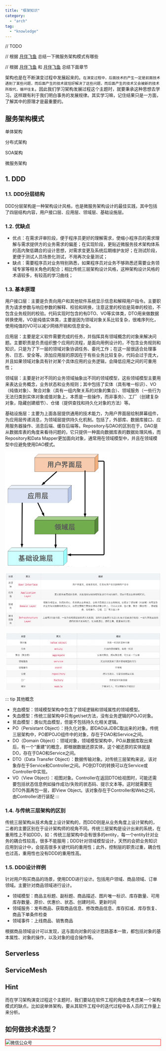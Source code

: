 ```yaml
---
title: "框架知识"
category:
  - "arch"
tag:
  - "knowledge"
---
```



// TODO 

// 根据 [月伴飞鱼](https://xiaoflyfish.cn/2022/02/02/%E5%88%86%E5%B8%83%E5%BC%8F/%E6%9C%8D%E5%8A%A1%E6%9E%B6%E6%9E%84/) 总结一下微服务架构模式有哪些

// 根据 [月伴飞鱼](https://xiaoflyfish.cn/2022/04/17/%E5%88%86%E5%B8%83%E5%BC%8F/ServerLess/) 和 [月伴飞鱼](https://xiaoflyfish.cn/2021/10/25/%E5%88%86%E5%B8%83%E5%BC%8F/ServiceMesh/) 总结下面章节

架构也是在不断演变过程中发展起来的。`在演变过程中，后面技术的产生一定是前面技术遇到了某些问题，而后面产生的技术就恰好解决了这些问题，而后面产生的技术又会被新的技术所取代，循环往复`。因此我们学习架构发展过程这个主题时，就要秉承这种思想去学习。这样跟有利于我们明白事务的发展规律。其实学习嘛，记住结果只是一方面，了解其中的原理才是最重要的。



## 服务架构模式

单体架构

分布式架构

SOA架构

微服务架构




## 1. DDD

### 1.1. DDD分层结构

DDD分层架构是一种架构设计风格，也是微服务架构设计的最佳实践，其中包括了四层结构内容，用户接口层、应用层、领域层、基础设施层。

### 1.2. 优缺点

- 优点：在需求评审阶段，便于程序员更好的理解需求，使缩小程序员的需求理解与需求提供方的业务需求的偏差；在实现阶段，更贴近微服务技术架构体系的高内聚低耦合的设计思想，对需求变更及系统后期维护友好；在测试阶段，更便于测试人员场景化测试，不用再次全量测试；
- 缺点：需要程序员对业务特别熟悉，如果程序员对业务不够熟悉还需要业务领域专家等相关角色的配合；相比传统三层架构设计风格，这种架构设计风格的术语较多，有较高的学习曲线；

### 1.3. 基本原理

用户接口层：主要是负责向用户和其他软件系统显示信息和解释用户指令。主要职责为请求参数与响应参数的解释、校验和转换，注意这里的校验是简单的校验，不包含业务规则的校验。代码实现时包含的有DTO、VO等实体类，DTO用来做数据转换使用，VO是纯值实体类，主要是因为领域对象关系比较复杂，很难序列化，使用纯值的VO可以减少网络开销和信息安全。

应用层：主要是定义软件需要完成的任务，并指挥具有领域概念的对象来解决问题。主要职责是负责组织整个应用的流程，是面向用例设计的，不包含业务规则和知识，只是为了下一层的领域对象协调任务、委托工作；在这一层很适合处理事务、日志、安全等。添加应用层的原因在于有些业务比较复杂，代码会过于庞大，并且如果领域对象具有针对某个具体应用的业务逻辑，会降低应用之间的可重用性；

领域层：主要是针对不同的业务领域抽象出不同的领域模型，这些领域模型主要用来表达业务概念，业务状态和业务规则；其中包括了实体（具有唯一标识）、VO（纯值对象）、聚合对象（具有一组内聚关系的对象的集合）、领域服务（一些行为无法归类到实体对象或值对象上，本质是一些操作，而非事务）、工厂（创建复杂对象，隐藏创建细节）、仓储（提供查找和持久化对象的方法）等。

基础设施层：主要为上面各层提供通用的技术能力，为用户界面层绘制屏幕组件，为应用层传递消息，为领域层提供持久化机制。包括了，外部库、数据库接口、应用服务器操作、消息后端、缓存后端等。Repository与DAO的区别在于，DAO是从数据库表的角度来看待问题的，它只提供一种面向数据库表的数据处理风格，而Repository和Data Mapper更加面向对象，通常用在领域模型中，并且在领域模型中应避免使用DAO模式。

![](../img/arch/ddd.png)


![](../img/arch/ddd01.png)


![](../img/arch/ddd02.png)


::: tip 其他概念
- 充血模型：领域模型架构中包含了领域逻辑和领域属性的领域模型。
- 失血模型：传统三层架构中只有get/set方法，没有业务逻辑的POJO对象。
- 贫血模型：类似充血模型，但是不包括持久化相关逻辑。
- PO（Persistant Object）：持久化对象，即DAO从JDBC取出来的对象。传统三层架构中，PO即POJO组件中的对象，存在于DAO和Service之间。
- DO（Domain Object）：领域对象，领域模型架构中，PO从数据库取出来后，有一个“重建”的概念，即根据数据还原实体，这个被还原的实体就是DO，存在于DAO和Service之间。
- DTO（Data Transfer Object）：数据传输对象。对传统三层架构来说，该对象存在于Service和Controller之间。PO到DTO的转换可以在Service或Controller中实现。
- VO（View Object）：视图对象。Controller在返回DTO给视图时，可能还需要包括状态信息例如操作成功/失败的状态码、提示文本等。这时就需要在DTO外面再包一层，即View Object。该对象存在于Controller和Web之间，由Controller进行装配
:::

### 1.4. 与传统三层架构的区别

传统三层架构从技术角度上设计架构的，而DDD则是从业务角度上设计架构的，二者的主要区别在于设计架构师的视角不同。传统三层架构是设计出来的系统，在重用性上不如DDD，如：传统三层架构中会有很多的entity，每一个entity针对业务的耦合性较高，很多不能服用；DDD针对领域模型设计，天然的会把业务知识应用到设计中，会提高很多关键代码的重用性；此外，控制层的职责过重，耦合性也过高，重用性也没有DDD的重用性高。


### 1.5. DDD设计样例

针对用户购买商品的场景，使用DDD进行设计。包括用户领域、商品领域、订单领域。主要针对商品领域进行设计。

- 领域模型：商品主标题、副标题、商品描述、图片唯一标识、库存数量、可用库存数量、原价、优惠价、状态、创建时间、更新时间
- 领域服务：发布商品、获取商品信息、修改商品信息、库存扣减、库存恢复、商品下单条件检查
- 领域事件：上线商品、销售商品

根据商品领域设计可以发现，这与面向对象的设计思路基本一致，都包括对象的基本属性、对象的操作，以及对象的组合操作等。

## Serverless


## ServiceMesh


## Hint

而在学习架构演变过程这个主题时，我们要站在软件工程的角度去考虑某一个架构模式的缺点。比如说单体架构，要从其软件工程中的迭代过程中各人员的工作量上来分析。


## 如何做技术选型？


<img style="border:1px red solid; display:block; margin:0 auto;" :src="$withBase('/qrcode.jpg')" alt="微信公众号" />


